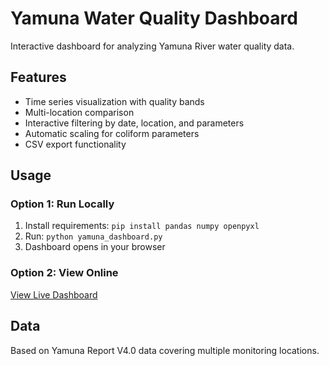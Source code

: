 # Yamuna Water Quality Dashboard

Interactive dashboard for analyzing Yamuna River water quality data.

## Features
- Time series visualization with quality bands
- Multi-location comparison
- Interactive filtering by date, location, and parameters
- Automatic scaling for coliform parameters
- CSV export functionality

## Usage

### Option 1: Run Locally
1. Install requirements: `pip install pandas numpy openpyxl`
2. Run: `python yamuna_dashboard.py`
3. Dashboard opens in your browser

### Option 2: View Online
[View Live Dashboard](https://gandhidaksh.github.io/Yamuna-Historical-Dashboard/yamuna_dashboard.html)

## Data
Based on Yamuna Report V4.0 data covering multiple monitoring locations.
